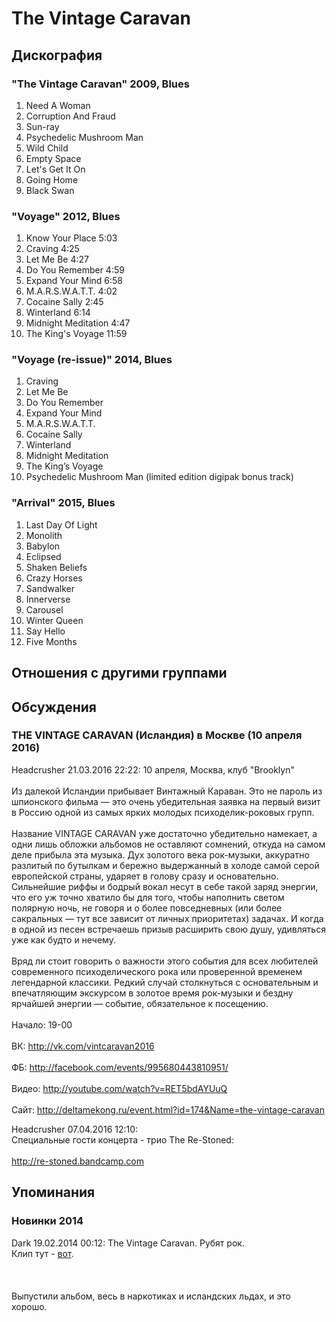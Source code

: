 # The Vintage Caravan



## Дискография

### "The Vintage Caravan" 2009, Blues

01. Need A Woman
02. Corruption And Fraud
03. Sun-ray
04. Psychedelic Mushroom Man
05. Wild Child
06. Empty Space
07. Let's Get It On
08. Going Home
09. Black Swan

### "Voyage" 2012, Blues

01. Know Your Place 5:03
02. Craving 4:25
03. Let Me Be 4:27
04. Do You Remember 4:59
05. Expand Your Mind 6:58
06. M.A.R.S.W.A.T.T. 4:02
07. Cocaine Sally 2:45
08. Winterland 6:14
09. Midnight Meditation 4:47
10. The King's Voyage 11:59

### "Voyage (re-issue)" 2014, Blues

01. Craving
02. Let Me Be
03. Do You Remember
04. Expand Your Mind
05. M.A.R.S.W.A.T.T.
06. Cocaine Sally
07. Winterland
08. Midnight Meditation
09. The King’s Voyage
10. Psychedelic Mushroom Man (limited edition digipak bonus track)

### "Arrival" 2015, Blues

1. Last Day Of Light
2. Monolith
3. Babylon
4. Eclipsed
5. Shaken Beliefs
6. Crazy Horses
7. Sandwalker
8. Innerverse
9. Carousel
10. Winter Queen
11. Say Hello
12. Five Months


## Отношения с другими группами


## Обсуждения

### THE VINTAGE CARAVAN (Исландия) в Москве (10 апреля 2016)

Headcrusher 21.03.2016 22:22:
10 апреля, Москва, клуб "Brooklyn"<BR><BR>Из далекой Исландии прибывает Винтажный Караван. Это не пароль из шпионского фильма — это очень убедительная заявка на первый визит в Россию одной из самых ярких молодых психоделик-роковых групп.<BR><BR>Название VINTAGE CARAVAN уже достаточно убедительно намекает, а одни лишь обложки альбомов не оставляют сомнений, откуда на самом деле прибыла эта музыка. Дух золотого века рок-музыки, аккуратно разлитый по бутылкам и бережно выдержанный в холоде самой серой европейской страны, ударяет в голову сразу и основательно. Сильнейшие риффы и бодрый вокал несут в себе такой заряд энергии, что его уж точно хватило бы для того, чтобы наполнить светом полярную ночь, не говоря и о более повседневных (или более сакральных — тут все зависит от личных приоритетах) задачах. И когда в одной из песен встречаешь призыв расширить свою душу, удивляться уже как будто и нечему.<BR><BR>Вряд ли стоит говорить о важности этого события для всех любителей современного психоделического рока или проверенной временем легендарной классики. Редкий случай столкнуться с основательным и впечатляющим экскурсом в золотое время рок-музыки и бездну ярчайшей энергии — событие, обязательное к посещению.<BR><BR>Начало: 19-00<BR><BR>ВК: <A HREF="http://vk.com/vintcaravan2016" TARGET="_blank">http://vk.com/vintcaravan2016</A><BR><BR>ФБ: <A HREF="http://facebook.com/events/995680443810951/" TARGET="_blank">http://facebook.com/events/995680443810951/</A><BR><BR>Видео: <A HREF="http://youtube.com/watch?v=RET5bdAYUuQ" TARGET="_blank">http://youtube.com/watch?v=RET5bdAYUuQ</A><BR><BR>Сайт: <A HREF="http://deltamekong.ru/event.html?id=174&Name=the-vintage-caravan" TARGET="_blank">http://deltamekong.ru/event.html?id=174&Name=the-vintage-caravan</A> 

Headcrusher 07.04.2016 12:10:
<BR>Специальные гости концерта - трио The Re-Stoned:<BR><BR><A HREF="http://re-stoned.bandcamp.com" TARGET="_blank">http://re-stoned.bandcamp.com</A>



## Упоминания

### Новинки 2014

Dark 19.02.2014 00:12:
The Vintage Caravan. Рубят рок.<BR>Клип тут - <A HREF="http://www.youtube.com/watch?v=RET5bdAYUuQ" TARGET="_blank">вот</A>.<BR><BR><BR><BR>Выпустили альбом, весь в наркотиках и исландских льдах, и это хорошо.

